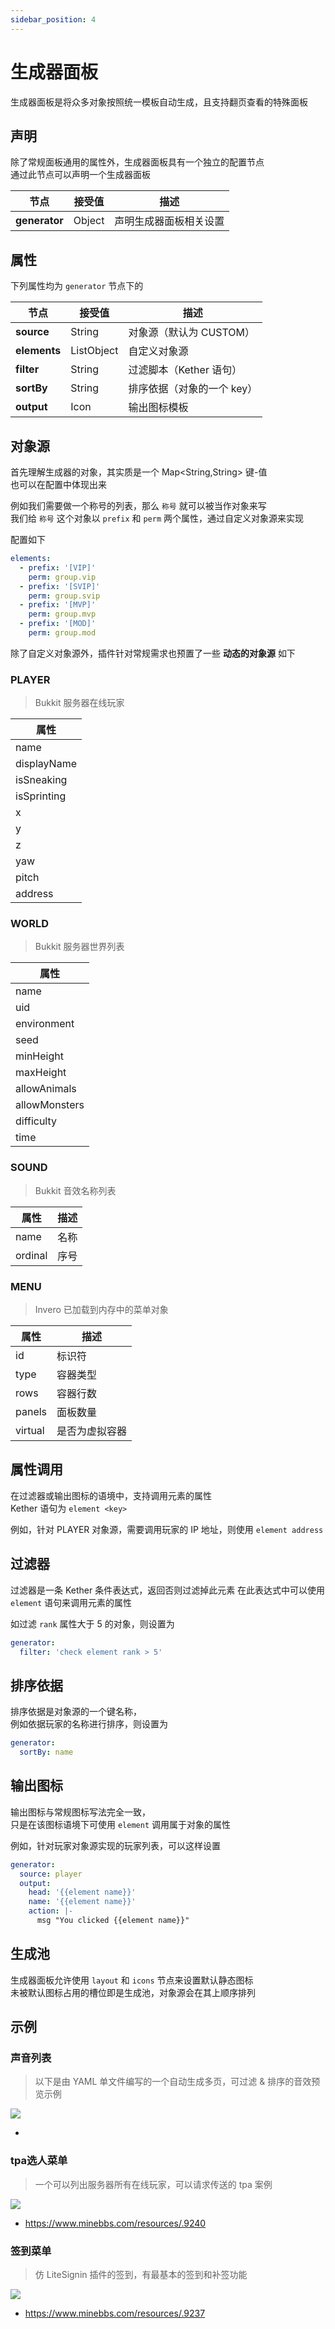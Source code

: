 ```yaml
---
sidebar_position: 4
---
```


# 生成器面板

生成器面板是将众多对象按照统一模板自动生成，且支持翻页查看的特殊面板

## 声明

除了常规面板通用的属性外，生成器面板具有一个独立的配置节点  
通过此节点可以声明一个生成器面板

| **节点**        | 接受值    | 描述          |
|---------------|--------|-------------|
| **generator** | Object | 声明生成器面板相关设置 |

## 属性

下列属性均为 `generator` 节点下的

| **节点**       | 接受值        | 描述              |
|--------------|------------|-----------------|
| **source**   | String     | 对象源（默认为 CUSTOM） |
| **elements** | ListObject | 自定义对象源          |
| **filter**   | String     | 过滤脚本（Kether 语句） |
| **sortBy**   | String     | 排序依据（对象的一个 key） |
| **output**   | Icon       | 输出图标模板          |

## 对象源

首先理解生成器的对象，其实质是一个 Map\<String,String\>  键-值  
也可以在配置中体现出来

例如我们需要做一个称号的列表，那么 `称号` 就可以被当作对象来写  
我们给 `称号` 这个对象以 `prefix` 和 `perm` 两个属性，通过自定义对象源来实现

配置如下

```yaml
elements:
  - prefix: '[VIP]'
    perm: group.vip
  - prefix: '[SVIP]'
    perm: group.svip
  - prefix: '[MVP]'
    perm: group.mvp
  - prefix: '[MOD]'
    perm: group.mod
```

除了自定义对象源外，插件针对常规需求也预置了一些 **动态的对象源** 如下

### PLAYER

> Bukkit 服务器在线玩家

| **属性**      |
|-------------|
| name        |
| displayName |
| isSneaking  |
| isSprinting |
| x           |
| y           |
| z           |
| yaw         |
| pitch       |
| address     |

### WORLD

> Bukkit 服务器世界列表

| **属性**        |
|---------------|
| name          |
| uid           |
| environment   |
| seed          |
| minHeight     |
| maxHeight     |
| allowAnimals  |
| allowMonsters |
| difficulty    |
| time          |

### SOUND

> Bukkit 音效名称列表

| **属性**  | **描述** |
|---------|--------|
| name    | 名称     |
| ordinal | 序号     |

### MENU

> Invero 已加载到内存中的菜单对象

| **属性**  | **描述**  |
|---------|---------|
| id      | 标识符     |
| type    | 容器类型    |
| rows    | 容器行数    |
| panels  | 面板数量    |
| virtual | 是否为虚拟容器 |

## 属性调用

在过滤器或输出图标的语境中，支持调用元素的属性  
Kether 语句为
```element <key>```

例如，针对 PLAYER 对象源，需要调用玩家的 IP 地址，则使用 `element address`

## 过滤器

过滤器是一条 Kether 条件表达式，返回否则过滤掉此元素
在此表达式中可以使用 `element` 语句来调用元素的属性

如过滤 `rank` 属性大于 5 的对象，则设置为

```yaml
generator:
  filter: 'check element rank > 5'
```

## 排序依据

排序依据是对象源的一个键名称，  
例如依据玩家的名称进行排序，则设置为

```yaml
generator:
  sortBy: name
```

## 输出图标

输出图标与常规图标写法完全一致，  
只是在该图标语境下可使用 `element` 调用属于对象的属性

例如，针对玩家对象源实现的玩家列表，可以这样设置

```yaml
generator:
  source: player
  output:
    head: '{{element name}}'
    name: '{{element name}}'
    action: |-
      msg "You clicked {{element name}}"
```

## 生成池

生成器面板允许使用 `layout` 和 `icons` 节点来设置默认静态图标  
未被默认图标占用的槽位即是生成池，对象源会在其上顺序排列  

## 示例

### 声音列表

> 以下是由 YAML 单文件编写的一个自动生成多页，可过滤 & 排序的音效预览示例

![](/static/post/example_sounds.gif)

- 

### tpa选人菜单

> 一个可以列出服务器所有在线玩家，可以请求传送的 tpa 案例

![](https://img.fastmirror.net/s/2024/08/21/66c50f9137702.png)

- https://www.minebbs.com/resources/.9240

### 签到菜单

> 仿 LiteSignin 插件的签到，有最基本的签到和补签功能

![](https://img.fastmirror.net/s/2024/08/20/66c4779828bc6.png)

- https://www.minebbs.com/resources/.9237
